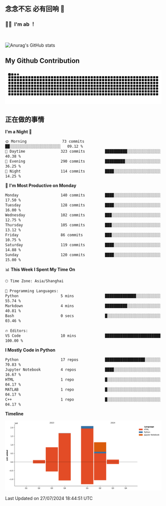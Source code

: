## 念念不忘 必有回响  👋
### 👨‍🔧&nbsp;&nbsp;I'm ab ！

<br>

![Anurag's GitHub stats](https://github-readme-stats.vercel.app/api?username=abinzzz&count_private=true&show_icons=true&theme=tokyonight)


## My Github Contribution
![](https://github.com/abinzzz/abinzzz/blob/output/github-contribution-grid-snake.svg)

## 正在做的事情

<!--START_SECTION:waka-->
**I'm a Night 🦉** 

```text
🌞 Morning                73 commits          ██░░░░░░░░░░░░░░░░░░░░░░░   09.12 % 
🌆 Daytime                323 commits         ██████████░░░░░░░░░░░░░░░   40.38 % 
🌃 Evening                290 commits         █████████░░░░░░░░░░░░░░░░   36.25 % 
🌙 Night                  114 commits         ████░░░░░░░░░░░░░░░░░░░░░   14.25 % 
```
📅 **I'm Most Productive on Monday** 

```text
Monday                   140 commits         ████░░░░░░░░░░░░░░░░░░░░░   17.50 % 
Tuesday                  128 commits         ████░░░░░░░░░░░░░░░░░░░░░   16.00 % 
Wednesday                102 commits         ███░░░░░░░░░░░░░░░░░░░░░░   12.75 % 
Thursday                 105 commits         ███░░░░░░░░░░░░░░░░░░░░░░   13.12 % 
Friday                   86 commits          ███░░░░░░░░░░░░░░░░░░░░░░   10.75 % 
Saturday                 119 commits         ████░░░░░░░░░░░░░░░░░░░░░   14.88 % 
Sunday                   120 commits         ████░░░░░░░░░░░░░░░░░░░░░   15.00 % 
```


📊 **This Week I Spent My Time On** 

```text
🕑︎ Time Zone: Asia/Shanghai

💬 Programming Languages: 
Python                   5 mins              ██████████████░░░░░░░░░░░   55.74 % 
Markdown                 4 mins              ██████████░░░░░░░░░░░░░░░   40.81 % 
Bash                     0 secs              █░░░░░░░░░░░░░░░░░░░░░░░░   03.46 % 

🔥 Editors: 
VS Code                  10 mins             █████████████████████████   100.00 % 
```

**I Mostly Code in Python** 

```text
Python                   17 repos            ██████████████████░░░░░░░   70.83 % 
Jupyter Notebook         4 repos             ████░░░░░░░░░░░░░░░░░░░░░   16.67 % 
HTML                     1 repo              █░░░░░░░░░░░░░░░░░░░░░░░░   04.17 % 
MATLAB                   1 repo              █░░░░░░░░░░░░░░░░░░░░░░░░   04.17 % 
C++                      1 repo              █░░░░░░░░░░░░░░░░░░░░░░░░   04.17 % 
```



**Timeline**

![Lines of Code chart](https://raw.githubusercontent.com/abinzzz/abinzzz/main/assets/bar_graph.png)


 Last Updated on 27/07/2024 18:44:51 UTC
<!--END_SECTION:waka-->


